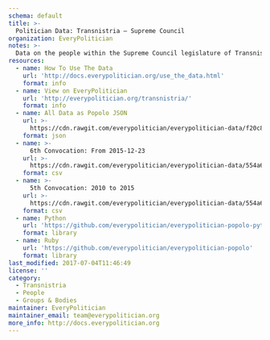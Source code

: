 ```yaml
---
schema: default
title: >-
  Politician Data: Transnistria — Supreme Council
organization: EveryPolitician
notes: >-
  Data on the people within the Supreme Council legislature of Transnistria.
resources:
  - name: How To Use The Data
    url: 'http://docs.everypolitician.org/use_the_data.html'
    format: info
  - name: View on EveryPolitician
    url: 'http://everypolitician.org/transnistria/'
    format: info
  - name: All Data as Popolo JSON
    url: >-
      https://cdn.rawgit.com/everypolitician/everypolitician-data/f20c8315fb5abd98100b63bfde9a02391a2cd5ed/data/Transnistria/Supreme_Council/ep-popolo-v1.0.json
    format: json
  - name: >-
      6th Convocation: From 2015-12-23
    url: >-
      https://cdn.rawgit.com/everypolitician/everypolitician-data/554a6cb306153130ac5558e4c015471d63e57cb7/data/Transnistria/Supreme_Council/term-6.csv
    format: csv
  - name: >-
      5th Convocation: 2010 to 2015
    url: >-
      https://cdn.rawgit.com/everypolitician/everypolitician-data/554a6cb306153130ac5558e4c015471d63e57cb7/data/Transnistria/Supreme_Council/term-5.csv
    format: csv
  - name: Python
    url: 'https://github.com/everypolitician/everypolitician-popolo-python'
    format: library
  - name: Ruby
    url: 'https://github.com/everypolitician/everypolitician-popolo'
    format: library
last_modified: 2017-07-04T11:46:49
license: ''
category:
  - Transnistria
  - People
  - Groups & Bodies
maintainer: EveryPolitician
maintainer_email: team@everypolitician.org
more_info: http://docs.everypolitician.org
---
```


